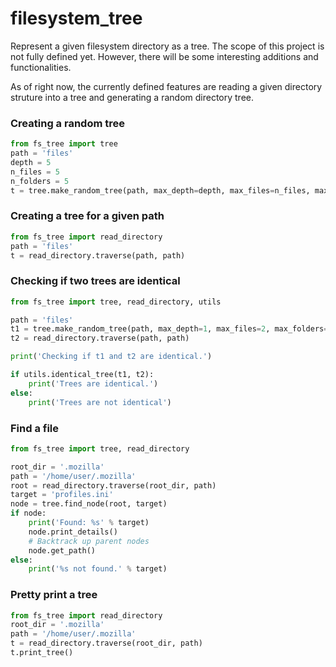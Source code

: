 # filesystem_tree
Represent a given filesystem directory as a tree. The scope of this project is not fully defined yet. However, there will be some interesting additions and functionalities.

As of right now, the currently defined features are reading a given directory struture into a tree and generating a random directory tree. 

### Creating a random tree
```python
from fs_tree import tree
path = 'files'
depth = 5
n_files = 5
n_folders = 5
t = tree.make_random_tree(path, max_depth=depth, max_files=n_files, max_folders=n_folders)
```
### Creating a tree for a given path
```python
from fs_tree import read_directory
path = 'files'
t = read_directory.traverse(path, path)
```
### Checking if two trees are identical
```python
from fs_tree import tree, read_directory, utils

path = 'files'
t1 = tree.make_random_tree(path, max_depth=1, max_files=2, max_folders=2)
t2 = read_directory.traverse(path, path)

print('Checking if t1 and t2 are identical.')

if utils.identical_tree(t1, t2):
    print('Trees are identical.')
else:
    print('Trees are not identical')
```
### Find a file
```python
from fs_tree import tree, read_directory

root_dir = '.mozilla'
path = '/home/user/.mozilla'
root = read_directory.traverse(root_dir, path)
target = 'profiles.ini'
node = tree.find_node(root, target)
if node:
    print('Found: %s' % target)
    node.print_details()
    # Backtrack up parent nodes
    node.get_path()
else:
    print('%s not found.' % target)
```
### Pretty print a tree
```python
from fs_tree import read_directory
root_dir = '.mozilla'
path = '/home/user/.mozilla'
t = read_directory.traverse(root_dir, path)
t.print_tree()
```
